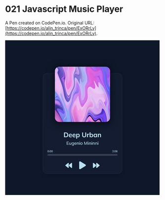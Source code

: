 # 021 Javascript Music Player

A Pen created on CodePen.io. Original URL: [https://codepen.io/alin_trinca/pen/ExORrLv](https://codepen.io/alin_trinca/pen/ExORrLv).

![Javascript Music Player Screenshot](javascript-music-player.jpg)
